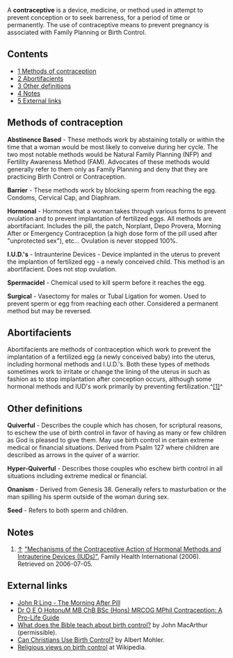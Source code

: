 A **contraceptive** is a device, medicine, or method used in
attempt to prevent conception or to seek barreness, for a period of
time or permanently. The use of contraceptive means to prevent
pregnancy is associated with Family Planning or Birth Control.

## Contents

-   [1 Methods of contraception](#Methods_of_contraception)
-   [2 Abortifacients](#Abortifacients)
-   [3 Other definitions](#Other_definitions)
-   [4 Notes](#Notes)
-   [5 External links](#External_links)

## Methods of contraception

**Abstinence Based** - These methods work by abstaining totally or
within the time that a woman would be most likely to conveive
during her cycle. The two most notable methods would be Natural
Family Planning (NFP) and Fertility Awareness Method (FAM).
Advocates of these methods would generally refer to them only as
Family Planning and deny that they are practicing Birth Control or
Contraception.

**Barrier** - These methods work by blocking sperm from reaching
the egg. Condoms, Cervical Cap, and Diaphram.

**Hormonal** - Hormones that a woman takes through various forms to
prevent ovulation and to prevent implantation of fertilized eggs.
All methods are abortifaciant. Includes the pill, the patch,
Norplant, Depo Provera, Morning After or Emergency Contraception (a
high dose form of the pill used after "unprotected sex"), etc...
Ovulation is never stopped 100%.

**I.U.D.'s** - Intraunterine Devices - Device implanted in the
uterus to prevent the implantion of fertilized egg - a newly
conceived child. This method is an abortifacient. Does not stop
ovulation.

**Spermacidel** - Chemical used to kill sperm before it reaches the
egg.

**Surgical** - Vasectomy for males or Tubal Ligation for women.
Used to prevent sperm or egg from reaching each other. Considered a
permanent method but may be reversed.

## Abortifacients

Abortifacients are methods of contraception which work to prevent
the implantation of a fertilized egg (a newly conceived baby) into
the uterus, including hormonal methods and I.U.D.'s. Both these
types of methods sometimes work to irritate or change the lining of
the uterus in such as fashion as to stop implantation after
conception occurs, although some hormonal methods and IUD's work
primarily by preventing fertilization.^[[1]](#note-0)^

## Other definitions

**Quiverful** - Describes the couple which has chosen, for
scriptural reasons, to eschew the use of birth control in favor of
having as many or few children as God is pleased to give them. May
use birth control in certain extreme medical or financial
situations. Derived from Psalm 127 where children are described as
arrows in the quiver of a warrior.

**Hyper-Quiverful** - Describes those couples who eschew birth
control in all situations including extreme medical or financial.

**Onanism** - Derived from Genesis 38. Generally refers to
masturbation or the man spilling his sperm outside of the woman
during sex.

**Seed** - Refers to both sperm and children.



## Notes

1.  [↑](#ref-0)
    ["Mechanisms of the Contraceptive Action of Hormonal Methods and Intrauterine Devices (IUDs)"](http://www.fhi.org/en/RH/Pubs/booksReports/methodaction.htm),
    Family Health International (2006). Retrieved on 2006-07-05.

## External links

-   [John R Ling - The Morning After Pill](http://www.christian.org.uk/downloads/the-morning-after-pill.pdf)
-   [Dr O E O HotonuM MB ChB BSc (Hons) MRCOG MPhil Contraception: A Pro-Life Guide](http://www.christian.org.uk/downloads/contraceptionguide.pdf)
-   [What does the Bible teach about birth control?](http://www.biblebb.com/files/macqa/birthcontrol.htm)
    by John MacArthur (permissible).
-   [Can Christians Use Birth Control?](http://www.albertmohler.com/commentary_read.php?cdate=2004-03-30)
    by Albert Mohler.
-   [Religious views on birth control](http://en.wikipedia.org/wiki/Religious_views_on_birth_control)
    at Wikipedia.



